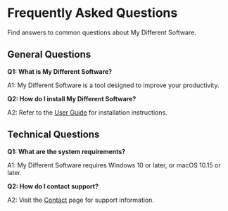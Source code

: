 # Frequently Asked Questions

Find answers to common questions about My Different Software.

## General Questions

**Q1: What is My Different Software?**

A1: My Different Software is a tool designed to improve your productivity.

**Q2: How do I install My Different Software?**

A2: Refer to the [User Guide](guide.md) for installation instructions.

## Technical Questions

**Q1: What are the system requirements?**

A1: My Different Software requires Windows 10 or later, or macOS 10.15 or later.

**Q2: How do I contact support?**

A2: Visit the [Contact](contact.md) page for support information.